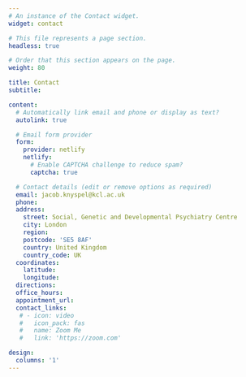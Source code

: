 ```yaml
---
# An instance of the Contact widget.
widget: contact

# This file represents a page section.
headless: true

# Order that this section appears on the page.
weight: 80

title: Contact
subtitle:

content:
  # Automatically link email and phone or display as text?
  autolink: true

  # Email form provider
  form:
    provider: netlify
    netlify:
      # Enable CAPTCHA challenge to reduce spam?
      captcha: true

  # Contact details (edit or remove options as required)
  email: jacob.knyspel@kcl.ac.uk
  phone: 
  address:
    street: Social, Genetic and Developmental Psychiatry Centre
    city: London
    region: 
    postcode: 'SE5 8AF'
    country: United Kingdom
    country_code: UK
  coordinates:
    latitude: 
    longitude: 
  directions: 
  office_hours:
  appointment_url: 
  contact_links:
   # - icon: video
   #   icon_pack: fas
   #   name: Zoom Me
   #   link: 'https://zoom.com'

design:
  columns: '1'
---
```

